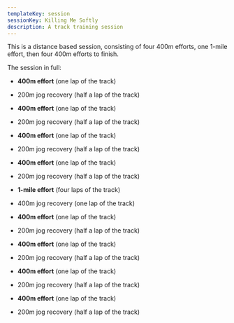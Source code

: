 ```yaml
---
templateKey: session
sessionKey: Killing Me Softly
description: A track training session
---
```

This is a distance based session, consisting of four 400m efforts,
one 1-mile effort, then four 400m efforts to finish.

The session in full:

* **400m effort** (one lap of the track)
* 200m jog recovery (half a lap of the track)
* **400m effort** (one lap of the track)
* 200m jog recovery (half a lap of the track)
* **400m effort** (one lap of the track)
* 200m jog recovery (half a lap of the track)
* **400m effort** (one lap of the track)
* 200m jog recovery (half a lap of the track)

* **1-mile effort** (four laps of the track)
* 400m jog recovery (one lap of the track)

* **400m effort** (one lap of the track)
* 200m jog recovery (half a lap of the track)
* **400m effort** (one lap of the track)
* 200m jog recovery (half a lap of the track)
* **400m effort** (one lap of the track)
* 200m jog recovery (half a lap of the track)
* **400m effort** (one lap of the track)
* 200m jog recovery (half a lap of the track)
